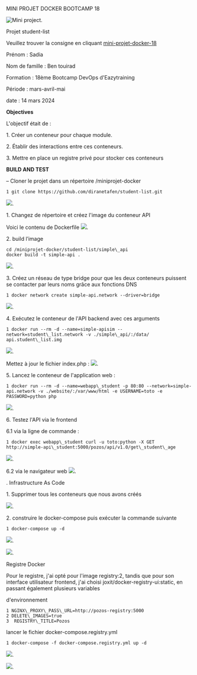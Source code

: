 ﻿ MINI PROJET DOCKER BOOTCAMP 18


  ![Mini project](https://github.com/Sadiaben/project2/blob/main/php-dev.png "Mini project").

Projet student-list

Veuillez trouver la consigne en cliquant [mini-projet-docker-18](https://github.com/diranetafen/student-list)

Prénom : Sadia

Nom de famille : Ben touirad

Formation : 18ème Bootcamp DevOps d'Eazytraining

Période : mars-avril-mai

date : 14 mars 2024

**Objectives**

L'objectif était de :

1\. Créer un conteneur pour chaque module.

2\. Établir des interactions entre ces conteneurs.

3\. Mettre en place un registre privé pour stocker ces conteneurs

**BUILD AND TEST**

– Cloner le projet dans un répertoire /miniprojet-docker

    1 git clone https://github.com/diranetafen/student-list.git
![](https://github.com/Sadiaben/project2/blob/main/1.png "").


1\. Changez de répertoire et créez l'image du conteneur API

Voici le contenu de Dockerfile
![](https://github.com/Sadiaben/project2/blob/main/2.png "").

2\. build l’image

    cd /miniprojet-docker/student-list/simple\_api
    docker build -t simple-api .

![](https://github.com/Sadiaben/project2/blob/main/3.png "").


3\. Créez un réseau de type bridge pour que les deux conteneurs puissent se contacter par leurs noms grâce aux fonctions DNS

    1 docker network create simple-api.network --driver=bridge
    
   ![](https://github.com/Sadiaben/project2/blob/main/4.png "").

4\. Exécutez le conteneur de l'API backend avec ces arguments

    1 docker run --rm -d --name=simple-apisim --network=student\_list.network -v ./simple\_api/:/data/ api.student\_list.img
    
  ![](https://github.com/Sadiaben/project2/blob/main/5.png "").

Mettez à jour le fichier index.php :
![](https://github.com/Sadiaben/project2/blob/main/6.png "").

5\. Lancez le conteneur de l'application web :

    1 docker run --rm -d --name=webapp\_student -p 80:80 --network=simple-api.network -v ./website/:/var/www/html -e USERNAME=toto -e PASSWORD=python php
![](https://github.com/Sadiaben/project2/blob/main/6.png "").
        

6\. Testez l'API via le frontend

6\.1 via la ligne de commande :

    1 docker exec webapp\_student curl -u toto:python -X GET http://simple-api\_student:5000/pozos/api/v1.0/get\_student\_age
![](https://github.com/Sadiaben/project2/blob/main/7.png "").

6\.2 via le navigateur web
![](https://github.com/Sadiaben/project2/blob/main/8.png "").

. Infrastructure As Code

1\. Supprimer tous les conteneurs que nous avons créés

![](https://github.com/Sadiaben/project2/blob/main/9.png "").


2\. construire le docker-compose puis exécuter la commande suivante

    1 docker-compose up -d
  ![](https://github.com/Sadiaben/project2/blob/main/10.png "").
    
  ![](https://github.com/Sadiaben/project2/blob/main/11.png "").

  
Registre Docker

Pour le registre, j'ai opté pour l'image registry:2, tandis que pour son interface utilisateur frontend, j'ai choisi joxit/docker-registry-ui:static, en passant également plusieurs variables

d'environnement

    1 NGINX\_PROXY\_PASS\_URL=http://pozos-registry:5000
    2 DELETE\_IMAGES=true
    3  REGISTRY\_TITLE=Pozos


lancer le fichier docker-compose.registry.yml

    1 docker-compose -f docker-compose.registry.yml up -d
    
![](https://github.com/Sadiaben/project2/blob/main/12.png "").

![](https://github.com/Sadiaben/project2/blob/main/13.png "").


